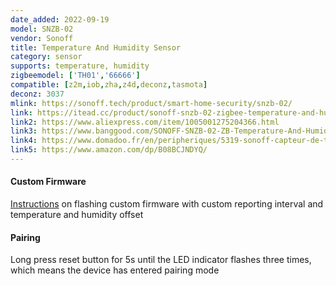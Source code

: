 ```yaml
---
date_added: 2022-09-19
model: SNZB-02
vendor: Sonoff
title: Temperature And Humidity Sensor
category: sensor
supports: temperature, humidity
zigbeemodel: ['TH01','66666']
compatible: [z2m,iob,zha,z4d,deconz,tasmota]
deconz: 3037
mlink: https://sonoff.tech/product/smart-home-security/snzb-02/
link: https://itead.cc/product/sonoff-snzb-02-zigbee-temperature-and-humidity-sensor/
link2: https://www.aliexpress.com/item/1005001275204366.html
link3: https://www.banggood.com/SONOFF-SNZB-02-ZB-Temperature-And-Humidity-Sensor-Work-with-SONOFF-ZBBridge-Real-time-Data-Check-Via-eWeLink-APP-p-1715999.html
link4: https://www.domadoo.fr/en/peripheriques/5319-sonoff-capteur-de-temperature-et-d-humidite-zigbee-30.html
link5: https://www.amazon.com/dp/B08BCJNDYQ/
---
```

#### Custom Firmware

[Instructions](https://blakadder.com/sonoff-th-custom-firmware/) on flashing custom firmware with custom reporting interval and temperature and humidity offset 

#### Pairing
Long press reset button for 5s until the LED indicator flashes three times, which means the device has entered pairing mode

<!--
#### Tasmota
Issue these commands while the device is awake. Either wake it up by pressing the pairing button or send the commands immediately after the pairing process
**Temperature:**
```console
ZbBind {"Device":"<short_addr>","Cluster":"Temperature"}
```
```console
ZbSend {"Device":"<short_addr>","Config":{"Temperature":{"MinInterval":60,"MaxInterval":600,"ReportableChange":1}}}
```
**Humidity:**
```console
ZbBind {"Device":"<short_addr>","Cluster":"Humidity"}
```
```console
ZbSend {"Device":"<short_addr>","Config":{"Humidity":{"MinInterval":60,"MaxInterval":600,"ReportableChange":5}}}
```
**Battery:**
```console
ZbBind {"Device":"<short_addr>","Cluster":"BatteryVoltage"}
```
```console
ZbSend {"Device":"<short_addr>","Config":{"BatteryVoltage":{"MinInterval":60,"MaxInterval":600,"ReportableChange":1}}}
```
-->

